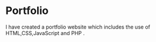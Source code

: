 # Portfolio
I have created a portfolio website which includes the use of HTML,CSS,JavaScript and PHP .
